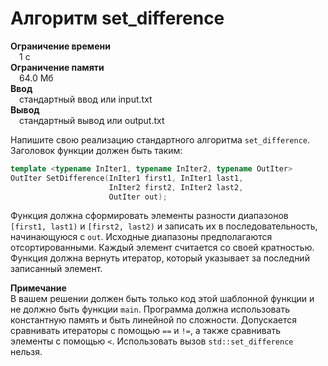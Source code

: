 # Алгоритм set_difference  
**Ограничение времени**  
 1 с  
**Ограничение памяти**  
 64.0 Мб  
**Ввод**  
 стандартный ввод или input.txt  
**Вывод**  
 стандартный вывод или output.txt  

Напишите свою реализацию стандартного алгоритма `set_difference`. Заголовок функции должен быть таким:

```cpp
template <typename InIter1, typename InIter2, typename OutIter>
OutIter SetDifference(InIter1 first1, InIter1 last1,
                      InIter2 first2, InIter2 last2,
                      OutIter out);
```

Функция должна сформировать элементы разности диапазонов `[first1, last1)` и `[first2, last2)` и записать их в последовательность, начинающуюся с `out`. Исходные диапазоны предполагаются отсортированными. Каждый элемент считается со своей кратностью. Функция должна вернуть итератор, который указывает за последний записанный элемент.

**Примечание**  
В вашем решении должен быть только код этой шаблонной функции и не должно быть функции `main`. Программа должна использовать константную память и быть линейной по сложности. Допускается сравнивать итераторы с помощью `==` и `!=`, а также сравнивать элементы с помощью `<`. Использовать вызов `std::set_difference` нельзя.